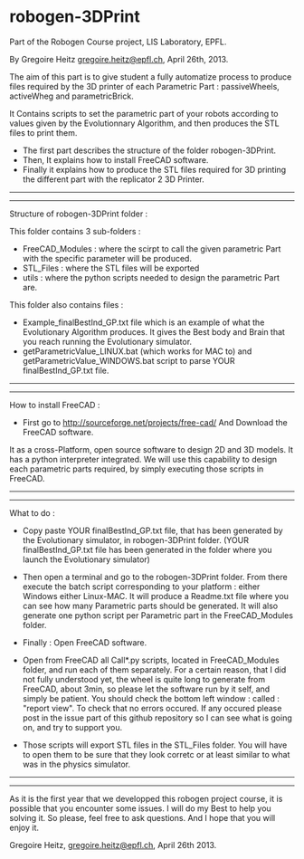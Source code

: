 robogen-3DPrint
===============
Part of the Robogen Course project, LIS Laboratory, EPFL.

By Gregoire Heitz <gregoire.heitz@epfl.ch>, April 26th, 2013.

The aim of this part is to give student a fully automatize process to produce files required by the 3D printer of each Parametric Part : passiveWheels, activeWheg and parametricBrick.

It Contains scripts to set the parametric part of your robots according to values given by the Evolutionnary Algorithm, and then produces the STL files to print them.

- The first part describes the structure of the folder robogen-3DPrint.
- Then, It explains how to install FreeCAD software.
- Finally it explains how to produce the STL files required for 3D printing the different part with the replicator 2 3D Printer.

-----------------------------------------------------------------------------------
-----------------------------------------------------------------------------------

Structure of robogen-3DPrint folder :

This folder contains 3 sub-folders :
- FreeCAD_Modules : where the scirpt to call the given parametric Part with the specific parameter will be produced.
- STL_Files : where the STL files will be exported
- utils : where the python scripts needed to design the parametric Part are.

This folder also contains files :
- Example_finalBestInd_GP.txt file which is an example of what the Evolutionary Algorithm produces. It gives the Best body and Brain that you reach running the Evolutionary simulator.
- getParametricValue_LINUX.bat (which works for MAC to) and getParametricValue_WINDOWS.bat script to parse YOUR finalBestInd_GP.txt file.

-------------------------------------------------------------------------------------
-------------------------------------------------------------------------------------

How to install FreeCAD :

- First go to http://sourceforge.net/projects/free-cad/
And Download the FreeCAD software.

It as a cross-Platform, open source software to design 2D and 3D models.
It has a python interpreter integrated. 
We will use this capability to design each parametric parts required, by simply executing those scripts in FreeCAD.

-------------------------------------------------------------------------------------
-------------------------------------------------------------------------------------

What to do :

- Copy paste YOUR finalBestInd_GP.txt file, that has been generated by the Evolutionary simulator, in robogen-3DPrint folder.
(YOUR finalBestInd_GP.txt file has been generated in the folder where you launch the Evolutionary simulator)
- Then open a terminal and go to the robogen-3DPrint folder. From there execute the batch script corresponding to your platform : either Windows either Linux-MAC.
  It will produce a Readme.txt file where you can see how many Parametric parts should be generated.
  It will also generate one python script per Parametric part in the FreeCAD_Modules folder.

- Finally : Open FreeCAD software.
- Open from FreeCAD all Call*.py scripts, located in FreeCAD_Modules folder, and run each of them separately.
For a certain reason, that I did not fully understood yet, the wheel is quite long to generate from FreeCAD, about 3min, so please let the software run by it self, and simply be patient.
You should check the bottom left window : called : "report view". To check that no errors occured.
If any occured please post in the issue part of this github repository so I can see what is going on, and try to support you.
- Those scripts will export STL files in the STL_Files folder.
You will have to open them to be sure that they look corretc or at least similar to what was in the physics simulator.

-------------------------------------------------------------------------------------
-------------------------------------------------------------------------------------

As it is the first year that we developped this robogen project course, it is possible that you encounter some issues. I will do my Best to help you solving it. So please, feel free to ask questions.
And I hope that you will enjoy it.

Gregoire Heitz, <gregoire.heitz@epfl.ch>, April 26th 2013.
